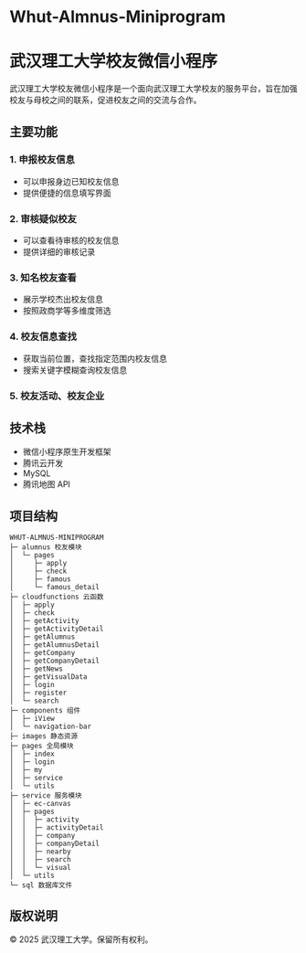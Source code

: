 # Whut-Almnus-Miniprogram

# 武汉理工大学校友微信小程序

武汉理工大学校友微信小程序是一个面向武汉理工大学校友的服务平台，旨在加强校友与母校之间的联系，促进校友之间的交流与合作。

## 主要功能

### 1. 申报校友信息
- 可以申报身边已知校友信息
- 提供便捷的信息填写界面

### 2. 审核疑似校友
- 可以查看待审核的校友信息
- 提供详细的审核记录

### 3. 知名校友查看
- 展示学校杰出校友信息
- 按照政商学等多维度筛选

### 4. 校友信息查找
- 获取当前位置，查找指定范围内校友信息
- 搜索关键字模糊查询校友信息

### 5. 校友活动、校友企业

## 技术栈
- 微信小程序原生开发框架
- 腾讯云开发
- MySQL
- 腾讯地图 API

## 项目结构

```text
WHUT-ALMNUS-MINIPROGRAM
├─ alumnus 校友模块
│  └─ pages
│     ├─ apply
│     ├─ check
│     ├─ famous
│     └─ famous_detail
├─ cloudfunctions 云函数
│  ├─ apply
│  ├─ check
│  ├─ getActivity
│  ├─ getActivityDetail
│  ├─ getAlumnus
│  ├─ getAlumnusDetail
│  ├─ getCompany
│  ├─ getCompanyDetail
│  ├─ getNews
│  ├─ getVisualData
│  ├─ login
│  ├─ register
│  └─ search
├─ components 组件
│  ├─ iView
│  └─ navigation-bar
├─ images 静态资源
├─ pages 全局模块
│  ├─ index
│  ├─ login
│  ├─ my
│  ├─ service
│  └─ utils
├─ service 服务模块
│  ├─ ec-canvas
│  ├─ pages
│  │  ├─ activity
│  │  ├─ activityDetail
│  │  ├─ company
│  │  ├─ companyDetail
│  │  ├─ nearby
│  │  ├─ search
│  │  └─ visual
│  └─ utils
└─ sql 数据库文件
```



## 版权说明

© 2025 武汉理工大学。保留所有权利。

